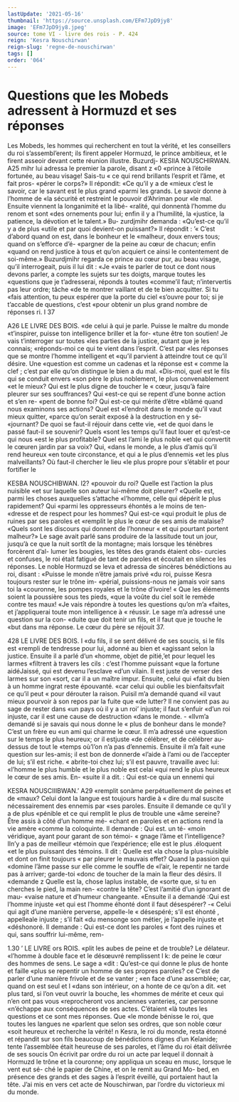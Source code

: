 ```yaml
---
lastUpdate: '2021-05-16'
thumbnail: 'https://source.unsplash.com/EFm7JpD9jy8'
image: 'EFm7JpD9jy8.jpeg'
source: tome VI - livre des rois - P. 424
reign: 'Kesra Nouschirwan'
reign-slug: 'regne-de-nouschirwan'
tags: []
order: '064'
---
```


# Questions que les Mobeds adressent à Hormuzd et ses réponses

Les Mobeds, les hommes qui recherchent en tout la vérité, et les conseillers du roi s’assembl’erent; ils
firent appeler Hormuzd, le prince ambitieux, et le firent asseoir devant cette réunion illustre. Buzurdj-
KESIlA NOUSCHIRWAN. A25 mihr lui adressa le premier la parole, disant z «0
«prince à l’étoile fortunée, au beau visage! Sais-tu
« ce qui rend brillants l’esprit et l’âme, et fait pros- «pérer le corps?» Il répondit: «Ce qu’il y a de
«mieux c’est le savoir, car le savant est le plus grand «parmi les grands. Le savoir donne à l’homme de «la sécurité et restreint le pouvoir d’Ahriman pour
«le mal. Ensuite viennent la longanimité et la libé- «ralité, qui donnentà l’homme du renom et sont
«des ornements pour lui; enfin il y a l’humilité, la «justice, la patience, la dévotion et le talent.» Bu- zurdjmihr demanda : «Qu’est-ce qu’il y a de plus «utile et par quoi devient-on puissant?» Il répondit :
’« C’est d’abord quand on est, dans le bonheur et le «malheur, doux envers tous; quand on s’efforce d’é- «pargner de la peine au cœur de chacun; enfin «quand on rend justice à tous et qu’on acquiert
ce ainsi le contentement de soi-même.»
Buzurdjmihr regarda ce prince au cœur pur, au
beau visage, qu’il interrogeait, puis il lui dit : «Je «vais te parler de tout ce dont nous devons parler,
a compte les sujets sur tes doigts, marque toutes les «questions que je t’adresserai, réponds à toutes «comme’il faut; n’intervertis pas leur ordre; tâche
«de te montrer vaillant et de te bien acquitter. Si tu «fais attention, tu peux espérer que la porte du ciel «s’ouvre pour toi; si je t’accable de questions, c’est
«pour obtenir un plus grand nombre de réponses
ri. I 37

A26 LE LIVRE DES BOIS.
«de celui à qui je parle. Puisse le maître du monde «t’inspirer, puisse ton intelligence briller et la for- «tune être ton soutien! Je vais t’interroger sur toutes
«les parties de la justice, autant que je les connais; «réponds-moi ce qui te vient dans l’esprit. C’est par
«les réponses que se montre l’homme intelligent et
«qu’il parvient à atteindre tout ce qu’il désire. Une
«question est comme un cadenas et la réponse est « comme la clef ; c’est par elle qu’on distingue le bien
a du mal.
«Dis-moi, quel est le fils qui se conduit envers
«son père le plus noblement, le plus convenablement
«et le mieux? Qui est le plus digne de toucher le « cœur, jusqu’à faire pleurer sur ses souffrances? Qui
«est-ce qui se repent d’une bonne action et s’en re- «pent de bonne foi? Qui est-ce qui mérite d’être «blâmé quand nous examinons ses actions? Quel est «l’endroit dans le monde qu’il vaut mieux quitter, «parce qu’on serait exposé à la destruction en y sé- «journant? De quoi se faut-il réjouir dans cette vie, «et de quoi dans le passé faut-il se souvenir? Quels «sont les temps qu’il faut louer et qu’est-ce qui nous
«est le plus profitable? Quel est l’ami le plus noble «et qui convertit le cœuren jardin par sa voix? Qui, «dans le monde, a le plus d’amis qu’il rend heureux
«en toute circonstance, et qui a le plus d’ennemis «et les plus malveillants? Où faut-il chercher le lieu «le plus propre pour s’établir et pour fortifier le

KESBA NOUSCHIBWAN. l2? «pouvoir du roi? Quelle est l’action la plus nuisible
«et sur laquelle son auteur lui-même doit pleurer? «Quelle est, parmi les choses auxquelles s’attache «l’homme, celle qui dépérit le plus rapidement? Qui
«parmi les oppresseurs éhontés a le moins de ten- «dresse et de respect pour les hommes? Qui est-ce «qui produit le plus de ruines par ses paroles et «remplit le plus le cœur de ses amis de malaise? «Quels sont les discours qui donnent de l’honneur
« et qui pourtant portent malheur?»
Le sage avait parlé sans produire de la lassitude
tout un jour, jusqu’à ce que la nuit sortît de la montagne; mais lorsque les ténèbres forcèrent d’al-
lumer les bougies, les têtes des grands étaient obs- curcies et confuses, le roi était fatigué de tant de paroles et écoutait en silence les réponses. Le noble Hormuzd se leva et adressa de sincères bénédictions au roi, disant : «Puisse le monde n’être jamais privé
«du roi, puisse Kesra toujours rester sur le trône im- «périal, puissions-nous ne jamais voir sans toi la «couronne, les pompes royales et le trône d’ivoire!
« Que les éléments soient la poussière sous tes pieds, «que la voûte du ciel soit le remède contre tes maux! «Je vais répondre à toutes les questions qu’on m’a
«faites, et j’appliquerai toute mon intelligence à « réussir. Le sage m’a adressé une question sur la con-
«duite que doit tenir un fils, et il faut que je touche le «but dans ma réponse. Le cœur du père se réjouit 37.

428 LE LIVRE DES BOIS. I
«du fils, il se sent délivré de ses soucis, si le fils est
«rempli de tendresse pour lui, adonné au bien et «agissant selon la justice. Ensuite il a parlé d’un «homme, objet de pitié,’et pour lequel les larmes «filtrent à travers les cils : c’est l’homme puissant
«que la fortune aidéJaissé, qui est devenu l’esclave
«d’un vilain. Il est juste de verser des larmes sur son «sort, car il a un maître impur. Ensuite, celui qui «fait du bien à un homme ingrat reste épouvanté.
«car celui qui oublie les bienfaitsvfait ce qu’il peut
« pour dérouter la raison. Puisil m’a demandé quand
«il vaut mieux pourvoir à son repos par la fuite que «de lutter? Il ne convient pas au sage de rester dans «un pays où il y a un roi’ injuste; il faut s’enfuir
«d’un roi injuste, car il est une cause de destruction «dans le monde. -
«Ilvm’a demandé si je savais qui nous donne le
« plus de bonheur dans le monde? C’est un frère eu
«un ami qui charme le cœur. Il m’a adressé une
«question sur le temps le plus heureux; or il estjuste
«de célébrer, et de célébrer au-dessus de tout le
«temps où’l’on n’a pas d’ennemis. Ensuite il m’a fait
«une question sur les-amis; il est bon de donnerde «l’aide à l’ami ou de l’accepter de lui; s’il est riche.
« abrite-toi chez lui; s’il est pauvre, travaille avec lui: «l’homme le plus humble et le plus noble est celai «qui rend le plus heureux le cœur de ses amis. En- «suite il a dit. : Qui est-ce quia un ennemi qui

KESRA NOUSCIIIBWAN.’ A29 «remplit sonàme perpétuellement de peines et de
«maux? Celui dont la langue est toujours hardie à « dire du mal suscite nécessairement des ennemis par «ses paroles. Ensuite il demande ce qu’il y a de plus «pénible et ce qui remplit le plus de trouble une «âme sereine? Être assis à côté d’un homme mé-
«chant en paroles et en actions rend la vie amère «comme la coloquinte. Il demande : Qui est. un té- «moin véridique, ayant pour garant de son témoi-
« gnage l’âme et l’intelligence? Iln’y a pas de meilleur
«témoin que l’expérience; elle est le plus .éloquent
«et le plus puissant des témoins. Il dit : Quelle est
«la chose la plus-nuisible et dont on finit toujours
« par pleurer le mauvais effet? Quand la passion qui
«domine l’âme passe sur elle comme le souffle de
«l’air, le repentir ne tarde pas à arriver; garde-toi
«donc de toucher de la main la fleur des désirs. lI
«demande z Quelle est la, chose laplus instable, de
«sorte que, si tu en cherches le pied, la main ren- «contre la tête? C’est l’amitié d’un ignorant de mau-
«vaise nature et d’humeur changeante.
«Ensuite il a demandé :Qui est l’homme injuste
«et qui est l’homme éhonté dont il faut désespérer?
-« Celui qui agit d’une manière perverse, appelle-le « désespéré; s’il est éhonté , appelleale injuste ; s’il fait
«du mensonge son métier, je l’appelle injuste et «déshonoré. Il demande : Qui est-ce dont les paroles
« font des ruines et qui, sans souffrir lui-même, rem-

1.30 ’ LE LIVRE ors ROIS.
«plit les aubes de peine et de trouble? Le délateur. «l’homme à double face et le désœuvré remplissent l
k: de peine le cœur des hommes de sens. Le sage a
«dit : Qu’est-ce qui donne le plus de honte et faille
«plus se repentir un homme de ses propres paroles? ce C’est de parler d’une manière frivole et de se vanter ;
«en face d’une assemblée; car, quand on est seul et l «dans son intérieur, on a honte de ce qu’on a dit.
«et plus tard, si l’on veut ouvrir la bouche, les «hommes de mérite et ceux qui n’en ont pas vous «reprocheront vos anciennes vanteries, car personne «n’échappe aux conséquences de ses actes. C’étaient
«là toutes les questions et ce sont mes réponses. Que «le monde bénisse le roi, que toutes les langues ne «parlent que selon ses ordres, que son noble cœur «soit heureux et recherche la vérité! n
Kesra, le roi du monde, resta étonné et répandit
sur son fils beaucoup de bénédictions dignes d’un Keîanide; tente l’assemblée était heureuse de ses
paroles, et l’âme du roi était délivrée de ses soucis
On écrivit par ordre du roi un acte par lequel il donnait à Hormuzd le trône et la couronne; ony appliqua un sceau en musc, lorsque le vent eut sé- ché le papier de Chine, et on le remit au Grand Mo- bed, en présence des grands et des sages à l’esprit éveillé, qui portaient haut la tête. J’ai mis en vers
cet acte de Nouschirwan, par l’ordre du victorieux mi du monde.
